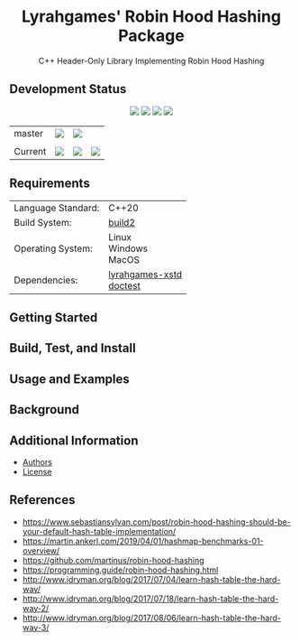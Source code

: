 <h1 align="center">
    Lyrahgames' Robin Hood Hashing Package
</h1>

<p align="center">
    C++ Header-Only Library Implementing Robin Hood Hashing
</p>

## Development Status

<p align="center">
    <img src="https://img.shields.io/github/languages/top/lyrahgames/robin-hood.svg?style=for-the-badge">
    <img src="https://img.shields.io/github/languages/code-size/lyrahgames/robin-hood.svg?style=for-the-badge">
    <img src="https://img.shields.io/github/repo-size/lyrahgames/robin-hood.svg?style=for-the-badge">
    <a href="COPYING.md">
        <img src="https://img.shields.io/github/license/lyrahgames/robin-hood.svg?style=for-the-badge&color=blue">
    </a>
</p>

<b>
<table align="center">
    <tr>
        <td>
            master
        </td>
        <td>
            <a href="https://github.com/lyrahgames/robin-hood">
                <img src="https://img.shields.io/github/last-commit/lyrahgames/robin-hood/master.svg?logo=github&logoColor=white">
            </a>
        </td>    
        <!-- <td>
            <a href="https://circleci.com/gh/lyrahgames/robin-hood/tree/master"><img src="https://circleci.com/gh/lyrahgames/robin-hood/tree/master.svg?style=svg"></a>
        </td> -->
        <!-- <td>
            <a href="https://codecov.io/gh/lyrahgames/robin-hood">
              <img src="https://codecov.io/gh/lyrahgames/robin-hood/branch/master/graph/badge.svg" />
            </a>
        </td> -->
        <td>
            <a href="https://ci.cppget.org/?builds=lyrahgames-robin-hood&pv=&tc=*&cf=&mn=&tg=&rs=*">
                <img src="https://img.shields.io/badge/b|2 ci.cppget.org-Click here!-blue">
            </a>
        </td>
    </tr>
    <!-- <tr>
        <td>
            develop
        </td>
        <td>
            <a href="https://github.com/lyrahgames/robin-hood/tree/develop">
                <img src="https://img.shields.io/github/last-commit/lyrahgames/robin-hood/develop.svg?logo=github&logoColor=white">
            </a>
        </td>    
        <td>
            <a href="https://circleci.com/gh/lyrahgames/robin-hood/tree/develop"><img src="https://circleci.com/gh/lyrahgames/robin-hood/tree/develop.svg?style=svg"></a>
        </td>
        <td>
            <a href="https://codecov.io/gh/lyrahgames/robin-hood">
              <img src="https://codecov.io/gh/lyrahgames/robin-hood/branch/develop/graph/badge.svg" />
            </a>
        </td>
    </tr> -->
    <tr>
        <td>
        </td>
    </tr>
    <tr>
        <td>
            Current
        </td>
        <td>
            <a href="https://github.com/lyrahgames/robin-hood">
                <img src="https://img.shields.io/github/commit-activity/y/lyrahgames/robin-hood.svg?logo=github&logoColor=white">
            </a>
        </td>
        <!-- <td>
            <img src="https://img.shields.io/github/release/lyrahgames/robin-hood.svg?logo=github&logoColor=white">
        </td>
        <td>
            <img src="https://img.shields.io/github/release-pre/lyrahgames/robin-hood.svg?label=pre-release&logo=github&logoColor=white">
        </td> -->
        <td>
            <img src="https://img.shields.io/github/tag/lyrahgames/robin-hood.svg?logo=github&logoColor=white">
        </td>
        <td>
            <img src="https://img.shields.io/github/tag-date/lyrahgames/robin-hood.svg?label=latest%20tag&logo=github&logoColor=white">
        </td>
        <!-- <td>
            <a href="https://queue.cppget.org/robin-hood">
                <img src="https://img.shields.io/website/https/queue.cppget.org/robin-hood.svg?down_message=empty&down_color=blue&label=b|2%20queue.cppget.org&up_color=orange&up_message=running">
            </a>
        </td> -->
    </tr>
</table>
</b>

## Requirements
<b>
<table>
    <tr>
        <td>Language Standard:</td>
        <td>C++20</td>
    </tr>
    <tr>
        <td>Build System:</td>
        <td>
            <a href="https://build2.org/">build2</a>
        </td>
    </tr>
    <tr>
        <td>Operating System:</td>
        <td>
            Linux<br>
            Windows<br>
            MacOS
        </td>
    </tr>
    <tr>
        <td>Dependencies:</td>
        <td>
            <a href="https://github.com/lyrahgames/xstd">
                lyrahgames-xstd
            </a>
            <br>
            <a href="https://cppget.org/doctest">
                doctest
            </a>
        </td>
    </tr>
</table>
</b>

## Getting Started
## Build, Test, and Install
## Usage and Examples
## Background

## Additional Information
- [Authors](AUTHORS.md)
- [License](COPYING.md)

## References

- https://www.sebastiansylvan.com/post/robin-hood-hashing-should-be-your-default-hash-table-implementation/
- https://martin.ankerl.com/2019/04/01/hashmap-benchmarks-01-overview/
- https://github.com/martinus/robin-hood-hashing
- https://programming.guide/robin-hood-hashing.html
- http://www.idryman.org/blog/2017/07/04/learn-hash-table-the-hard-way/
- http://www.idryman.org/blog/2017/07/18/learn-hash-table-the-hard-way-2/
- http://www.idryman.org/blog/2017/08/06/learn-hash-table-the-hard-way-3/